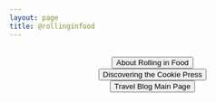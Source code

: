 ```yaml
---
layout: page
title: @rollinginfood
---
```

<center>
<br>
<button name="button" onclick="http://rollwithmicole.com/rollinginfood">About Rolling in Food</button>  
<br>
<button name="button" onclick="http://rollwithmicole.com/rollinginfood/posts/2019/">Discovering the Cookie Press</button>  
<br>
<button name="button" onclick="http://rollwithmicole.com">Travel Blog Main Page</button>

</center>
